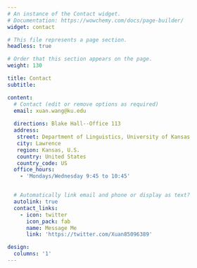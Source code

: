 ```yaml
---
# An instance of the Contact widget.
# Documentation: https://wowchemy.com/docs/page-builder/
widget: contact

# This file represents a page section.
headless: true

# Order that this section appears on the page.
weight: 130

title: Contact
subtitle:

content:
  # Contact (edit or remove options as required)
  email: xuan.wang@ku.edu
  
  directions: Blake Hall--Office 113
  address:
   street: Department of Linguistics, University of Kansas
   city: Lawrence
   region: Kansas, U.S.
   country: United States
   country_code: US
  office_hours:
    - 'Mondays/Wednesday 9:45 to 10:45'


  # Automatically link email and phone or display as text?
  autolink: true
  contact_links:
    - icon: twitter
      icon_pack: fab
      name: Message Me
      link: 'https://twitter.com/Xuan85096389'

design:
  columns: '1'
---
```

